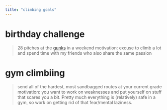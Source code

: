 ```yaml
---
title: "climbing goals"
---
```


# birthday challenge
> 28 pitches at the [gunks](climb/gunks) in a weekend
motivation: excuse to climb a lot and spend time with my friends who also share the same passion

# gym climbiing
> send all of the hardest, most sandbagged routes at your current grade
motivation: you want to work on weaknesses and put yourself on stuff that scares you a bit.  Pretty much everything is (relatively) safe in a gym, so work on getting rid of that fear/mental laziness.